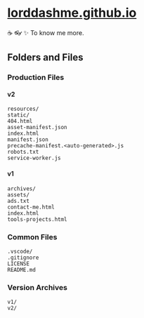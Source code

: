 # [lorddashme.github.io](https://lorddashme.github.io/)

:coffee: :eyeglasses: :sparkles: To know me more.

## Folders and Files

### Production Files

#### v2

```text
resources/
static/
404.html
asset-manifest.json
index.html
manifest.json
precache-manifest.<auto-generated>.js
robots.txt
service-worker.js
```

#### v1

```text
archives/
assets/
ads.txt
contact-me.html
index.html
tools-projects.html
```

### Common Files

```text
.vscode/
.gitignore
LICENSE
README.md
```

### Version Archives

```text
v1/
v2/
```
